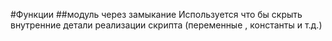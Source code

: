 #Функции
##модуль через замыкание
Используется что бы скрыть внутренние детали реализации скрипта (переменные , константы и т.д.)

